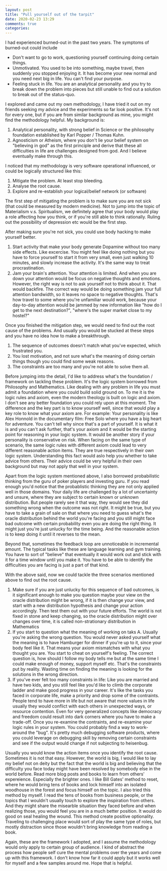 ```yaml
---
layout: post
title: "Pull yourself out of the tarpit"
date: 2020-02-23 13:29 
comments: true
categories: 
---
```

I had experienced burned-out in the past two years. The symptoms of burned-out could include

* Don't want to go to work, questioning yourself continuing doing certain things.
* Unmotivated. You used to be into something, maybe travel, then suddenly you stopped enjoying it. It has become your new normal and you need next big in life. You can't find your purpose.
* Feeling stuck in life. You are an analytical personality and you try to break down the problem into pieces but still unable to find out a solution to break out of the status-quo.

I explored and came out my own methodology, I have tried it out on my friends seeking my advice and the experiments so far look positive. It's not for every one, but if you are from similar background as mine, you might find the methodology helpful. My background is:

1. Analytical personality, with strong belief in Science or the philosophy foundation established by Karl Popper / Thomas Kuhn.
2. Agnosticism or Atheism, where you don't lie your belief system on "believing in god" as the first principle and derive that these all difficulties in life are challenges designed from god. And I believe eventually make through this.

I noticed that my methodology is very software operational influenced, or could be logically structured like this:

1. Mitigate the problem. At least stop bleeding.
2. Analyse the root cause.
3. Explore and re-establish your logical/belief network (or software)

The first step of mitigating the problem is to make sure you are not sick (that could be measured by modern medicine). Not to jump into the topic of Materialism v.s. Spiritualism, we definitely agree that your body would play a role affecting how you think, or if you're still able to think rationally. Ruling out the possibility of depression etc would be the first step.

After making sure you're not sick, you could use body hacking to make yourself better.

1. Start activity that make your body generate Dopamine without too many side effects. Like excercise. You might feel like doing nothing but you have to force yourself to start it from very small, even just walking 10 minutes, and slowly increase the activity. It's the same way to treat procrastination.
2. Jam your brain's attention. Your attention is limited. And when you are down your attention would be focus on negative thoughts and emotions. However, the right way is not to ask yourself not to think about it. That would backfire. The correct way would be doing something jam your full attention bandwidth, so it leaves no space to negative thoughts. That's how travel to some where you're unfamiliar would work, because your day-to-day attention would be jammed by new information like "how do I get to the next destination?", "where's the super market close to my hostel?"

Once you finished the mitigation step, we would need to find out the root cause of the problems. And usually you would be stucked at these steps and you have no idea how to make a breakthrough.

1. The sequence of outcomes doesn't match what you've expected, which frustrated you.
2. You lost motivation, and not sure what's the meaning of doing certain things though you could find some weak reasons.
3. The constraints are too many and you're not able to solve them all.

Before jumping into the detail, I'd like to address what's the foundation / framework on tackling these problem. It's the logic system borrowed from Philosophy and Mathematics. Like dealing with any problem in life you must admit a foundation where you could build solid ground on. To me it is the logic rules and axiom, even the modern theology is built on logic and axiom. I don't see any better foundation you could rely upon at this moment. The difference and the key part is to know yourself well, since that would play a key role to know what your axiom are. For example: Your personality is like Alex Honnold in the documentary film: Free Solo where you have a big heart for adventure. You can't tell why since that's a part of yourself. It is what it is and you can't ask further, that's your axiom and it would be the starting point for reasoning in your logic system. It would be another story if your personality is conservative on risk. When facing on the same type of scenario, the same logic rules with different axiom could lead to very different reasonable action items. They are true respectively in their own logic system. Understanding this fact would aslo help you whether to take advice from others. Their advice could be very helpful in their own background but may not apply that well in your system.

Apart from the logic system mentioned above, I also borrowed probabilistic thinking from the guru of poker players and investing guru. If you read enough you'd notice that the probablistic thinking they are not only applied well in those domains. Your daily life are challenged by a lot of uncertainty and unsure, where they are subject to certain known or unknown distribution. But people rarely see it that way, they would see they did something wrong when the outcome was not right. It might be true, but you have to take a grain of sale on that where you need to guess what's the oracle distribution behind the world you're facing and you still might face bad outcome with certain probability even you are doing the right thing. It might just you're just unlucky for the time being. And the reasonable action is to keep doing it until it reverses to the mean.

Beyond that, sometimes the feedback loop are unnoticeable in incremental amount. The typical tasks like these are language learning and gym training. You have to sort of "believe" that eventually it would work out and stick with it for a time window until you make it. You have to be able to identify the difficulties you are facing is just a part of that kind.

With the above said, now we could tackle the three scenarios mentioned above to find out the root cause.

1. Make sure if you are just unlucky for this sequence of bad outcomes, is it significant enough to make you question maybe your view on the oracle distribution might be wrong, if it is then change your view, and start with a new distribution hypothesis and change your action accordingly. Then test them out with your future efforts. The world is not fixed in stone and keep changing, so the oracle distribution might over changes over time, it is called non-strationary distribution in Mathematics
2. If you start to question what the meaning of working on taks A. Usually you're asking the wrong question. You would never asked yourself what the meaning is to have Hamburger for dinner if you're up to it, since your body feel like it. That means your axiom mismatches with what you thought you are. You start to cheat on yourself's feeling. The correct question is, how should I follow my body tells me but at the same time I could make enough of money, support myself etc. That's the constraints put by reality. Wasting time on finding the meaning is looking for the solutions in the wrong direction.
3. If you've ever felt too many constraints in life: Like you are married and have two kids, and you still feel like you'd like to climb the corporate ladder and make good progress in your career. It's like the tasks you faced in corporate life, make a priority and drop some of the contraints. People tend to have more in life but not aware that more values in life usually they would conflict with each others in unexpected ways, or resource contention. Even for very generalized concepts like democracy and freedom could result into dark corners where you have to make a trade-off. Once you re-examine the contraints, and re-examine your logic rules in your system. You could probably find a way to work-around the "bug". It's pretty much debugging software products, where you could leverage on debugging skill by removing certain constraints and see if the output would change if not subjecting to heisenbug.

Usually you would know the action items once you identify the root cause. Sometimes it is not that easy. However, the world is big, I would like to lay my belief not on deity but the fact that the world is big and believing that the difficulty you face today might have been resolved by somebody else in the world before. Read more blog posts and books to learn from others' expereience. Especially the brighter ones. I like  Bill Gates' method to reset, where he would bring tens of books and lock himself into an isolated woodhouse in the forest and focus himself on the topic. I also tried this method by myself. I read the tens of books from business people, or the topics that I wouldn't usually touch to explore the inspiration from others. And they might share the misearble situation they faced before and when realizing those, you would feel you are in a much better position. It would do good on seal healing the wound. This method create positive optionality. Traveling to challenging place would sort of play the same type of roles, but mostly distraction since those wouldn't bring knowledge from reading a book.

Again, these are the framework I adopted, and I assume the methodology would only apply to certain group of audience. I kind of abstract the process how people self cure the mental problems over the years and come up with this framework. I don't know how far it could apply but it works well for myself and a few samples around me. Hope that is helpful.
